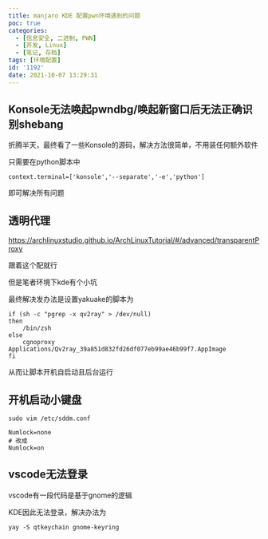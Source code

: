 ```yaml
---
title: manjaro KDE 配置pwn环境遇到的问题
poc: true
categories:
  - [信息安全, 二进制, PWN]
  - [开发, Linux]
  - [笔记, 存档]
tags: [环境配置]
id: '1192'
date: 2021-10-07 13:29:31
---
```


## Konsole无法唤起pwndbg/唤起新窗口后无法正确识别shebang

折腾半天，最终看了一些Konsole的源码，解决方法很简单，不用装任何额外软件

只需要在python脚本中

```
context.terminal=['konsole','--separate','-e','python']
```

即可解决所有问题

## 透明代理

https://archlinuxstudio.github.io/ArchLinuxTutorial/#/advanced/transparentProxy

跟着这个配就行

但是笔者环境下kde有个小坑

最终解决发办法是设置yakuake的脚本为

```
if (sh -c "pgrep -x qv2ray" > /dev/null)
then
    /bin/zsh
else
    cgnoproxy Applications/Qv2ray_39a851d832fd26df077eb99ae46b99f7.AppImage
fi
```

从而让脚本开机自启动且后台运行

## 开机启动小键盘

```
sudo vim /etc/sddm.conf

Numlock=none
# 改成
Numlock=on
```

## vscode无法登录

vscode有一段代码是基于gnome的逻辑

KDE因此无法登录，解决办法为

```
yay -S qtkeychain gnome-keyring
```